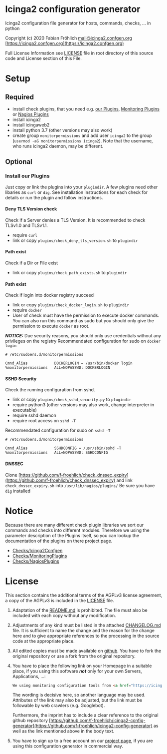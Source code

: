 Icinga2 configuration generator
===============================
Icinga2 configuration file generator for hosts, commands, checks, ... in python 

Copyright (c) 2020 Fabian Fröhlich <mail@icinga2.confgen.org> [https://icinga2.confgen.org](https://icinga2.confgen.org)

Full License Information see  [LICENSE](LICENSE) file in root directory of this source code and License section of this File.

# Setup
## Required
* install check plugins, that you need e.g. [our Plugins](plugins), [Monitoring Plugins](https://www.monitoring-plugins.org) or [Nagios Plugins](https://github.com/harisekhon/nagios-plugins)
* install icinga2
* install icingaweb2
* install python 3.7 (other versions may also work)
* create group `monitorpermissions` and add user `icinga2` to the group (`usermod -aG monitorpermissions icinga2`). Note that the username, who runs icinga2 daemon, may be different.

## Optional

### Install our Plugins
Just copy or link the plugins into your `plugindir`. A few plugins need other libaries as `curl` or `dig`. See installation instructions for each check for details or run the plugin and follow instructions.



#### Deny TLS Version check
Check if a Server denies a TLS Version. It is recommended to check TLSv1.0 and TLSv1.1. 
* require `curl`
* link or copy `plugins/check_deny_tls_version.sh` to `plugindir` 

#### Path exist
Check if a Dir or File exist
* link or copy `plugins/check_path_exists.sh` to `plugindir` 

#### Path exist
Check if login into docker registry succeed
* link or copy `plugins/check_docker_login.sh` to `plugindir`
* require `docker`
* User of check must have the permission to execute docker commands. You can also run this command as sudo but you should only give the permission to execute `docker` as root.

***NOTICE:*** Due security reasons, you should only use credentials without any privileges on the registry
Recommendated configuration for sudo on `docker login`
```shell script
# /etc/sudoers.d/monitorpermissions

Cmnd_Alias            DOCKERLOGIN = /usr/bin/docker login
%monitorpermissions   ALL=NOPASSWD: DOCKERLOGIN
```

#### SSHD Security
Check the running configuration from sshd.
* link or copy `plugins/check_sshd_security.py` to `plugindir`
* require python3 (other versions may also work, change interpreter in executable)
* require sshd daemon
* require root access on `sshd -T`

Recommendated configuration for sudo on `sshd -T`
```shell script
# /etc/sudoers.d/monitorpermissions

Cmnd_Alias            SSHDCONFIG = /usr/sbin/sshd -T
%monitorpermissions   ALL=NOPASSWD: SSHDCONFIG
```

#### DNSSEC
Clone [https://github.com/f-froehlich/check_dnssec_expiry](https://github.com/f-froehlich/check_dnssec_expiry) and link `check_dnssec_expiry.sh` into `/usr/lib/nagios/plugins/`
Be sure you have `dig` installed


# Notice
Because there are many different check plugin libraries we sort our commands and checks into different modules. Therefore we using the parameter description of the Plugins itself, so you can lookup the documentation of the plugins on there project page.

* [Checks/Icinga2Confgen](https://icinga2.confgen.org)
* [Checks/MonitoringPlugins](https://www.monitoring-plugins.org)
* [Checks/NagiosPlugins](https://github.com/harisekhon/nagios-plugins)

# License
This section contains the additional terms of the AGPLv3 license agreement, a copy of the AGPLv3 is included in the [LICENSE](LICENSE) file.

1. Adaptation of the [README.md](README.md) is prohibited. The file must also be included with each copy without any modification. 

2. Adjustments of any kind must be listed in the attached [CHANGELOG.md](CHANGELOG.md) file. It is sufficient to name the change and the reason for the change here and to give appropriate references to the processing in the source code at the appropriate place.

3. All edited copies must be made available on [github](https://github.com). You have to fork the original repository or use a fork from the original repository.

4. You have to place the following link on your Homepage in a suitable place, if you using this software ***not*** only for your own Servers, Applications, ...:

    ```html
    We using monitoring configuration tools from <a href="https://icinga2.confgen.org">Fabian Fr&ouml;hlich</a>
   ```

    The wording is decisive here, so another language may be used. Attributes of the link may also be adjusted, but the link must be followable by web crawlers (e.g. Googlebot).

    Furthermore, the imprint has to include a clear reference to the original github repository [https://github.com/f-froehlich/icinga2-config-generator](https://github.com/f-froehlich/icinga2-config-generator) as well as the link mentioned above in the body text.
    
5. You have to sign up to a free account on our [project page](https://icinga2.confgen.org), if you are using this configuration generator in commercial way.

